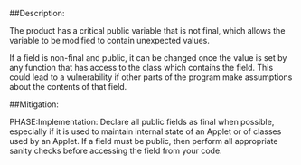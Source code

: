##Description:

The product has a critical public variable that is not final, which allows the variable to be modified to contain unexpected values.

If a field is non-final and public, it can be changed once the value is set by any function that has access to the class which contains the field. This could lead to a vulnerability if other parts of the program make assumptions about the contents of that field.

##Mitigation:


PHASE:Implementation:
Declare all public fields as final when possible, especially if it is used to maintain internal state of an Applet or of classes used by an Applet. If a field must be public, then perform all appropriate sanity checks before accessing the field from your code.


